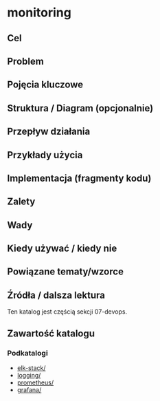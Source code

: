 # monitoring

## Cel

## Problem

## Pojęcia kluczowe

## Struktura / Diagram (opcjonalnie)

## Przepływ działania

## Przykłady użycia

## Implementacja (fragmenty kodu)

## Zalety

## Wady

## Kiedy używać / kiedy nie

## Powiązane tematy/wzorce

## Źródła / dalsza lektura


Ten katalog jest częścią sekcji 07-devops.

## Zawartość katalogu

### Podkatalogi

- [elk-stack/](elk-stack/)
- [logging/](logging/)
- [prometheus/](prometheus/)
- [grafana/](grafana/)


